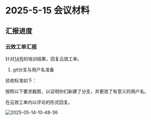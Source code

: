 # 2025-5-15 会议材料

## 汇报进度

### 云效工单汇报

针对[14号](../2025-5-14/index.md)的培训结果，回复云效工单。

1. git分支与用户名准备

验收标准如下：

按照以下要求截图，以证明你们新建了分支，并更改了有意义的用户名。

在云效工单内以评论的形式回复。

![2025-05-14-10-48-36](https://s2.loli.net/2025/05/14/5zgjFI7bownGBfy.png)
